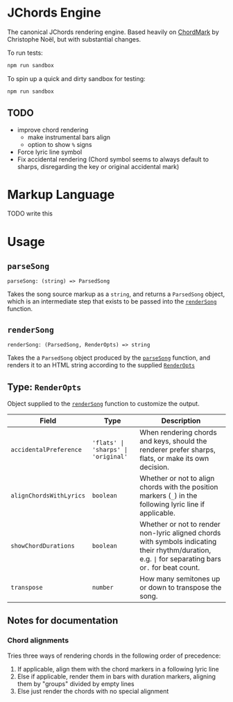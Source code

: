 # JChords Engine

The canonical JChords rendering engine. Based heavily on [ChordMark](https://github.com/no-chris/chord-mark/) by Christophe Noël, but with substantial changes.

To run tests:

```sh
npm run sandbox
```

To spin up a quick and dirty sandbox for testing:

```sh
npm run sandbox
```

## TODO

- improve chord rendering
  - make instrumental bars align
  - option to show `%` signs
- Force lyric line symbol
- Fix accidental rendering (Chord symbol seems to always default to sharps, disregarding the key or original accidental mark)

# Markup Language

TODO write this

# Usage

## `parseSong`

`parseSong: (string) => ParsedSong`

Takes the song source markup as a `string`, and returns a `ParsedSong` object, which is an intermediate step that exists to be passed into the [`renderSong`](#rendersong) function.

## `renderSong`

`renderSong: (ParsedSong, RenderOpts) => string`

Takes the a `ParsedSong` object produced by the [`parseSong`](#parsesong) function, and renders it to an HTML string according to the supplied [`RenderOpts`](#type-renderopts)

## Type: `RenderOpts`

Object supplied to the [`renderSong`](#rendersong) function to customize the output.

| Field                   | Type                                | Description                                                                                                                                          |
| ----------------------- | ----------------------------------- | ---------------------------------------------------------------------------------------------------------------------------------------------------- |
| `accidentalPreference`  | `'flats' \| 'sharps' \| 'original'` | When rendering chords and keys, should the renderer prefer sharps, flats, or make its own decision.                                                  |
| `alignChordsWithLyrics` | `boolean`                           | Whether or not to align chords with the position markers (`_`) in the following lyric line if applicable.                                            |
| `showChordDurations`    | `boolean`                           | Whether or not to render non-lyric aligned chords with symbols indicating their rhythm/duration, e.g. `\|` for separating bars or`.` for beat count. |
| `transpose`             | `number`                            | How many semitones up or down to transpose the song.                                                                                                 |

## Notes for documentation

### Chord alignments

Tries three ways of rendering chords in the following order of precedence:

1. If applicable, align them with the chord markers in a following lyric line
1. Else if applicable, render them in bars with duration markers, aligning them by "groups" divided by empty lines
1. Else just render the chords with no special alignment
